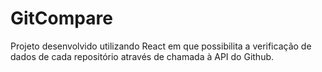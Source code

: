 # GitCompare

Projeto desenvolvido utilizando React em que possibilita a verificação de dados de cada repositório através de chamada à API do Github.
